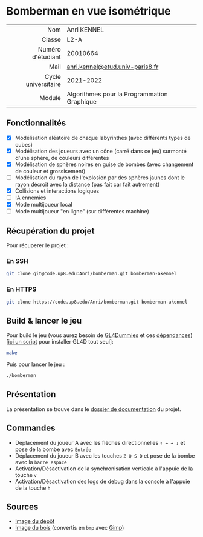 # Bomberman en vue isométrique

|                     |                                             |
|--------------------:|---------------------------------------------|
|                 Nom | Anri KENNEL                                 |
|              Classe | L2-A                                        |
|   Numéro d'étudiant | 20010664                                    |
|                Mail | anri.kennel@etud.univ-paris8.fr             |
| Cycle universitaire | 2021-2022                                   |
|              Module | Algorithmes pour la Programmation Graphique |

## Fonctionnalités
- [x] Modélisation aléatoire de chaque labyrinthes (avec différents types de cubes)
- [x] Modélisation des joueurs avec un cône (carré dans ce jeu) surmonté d'une sphère, de couleurs différentes
- [x] Modélisation de sphères noires en guise de bombes (avec changement de couleur et grossisement)
- [ ] Modélisation du rayon de l'explosion par des sphères jaunes dont le rayon décroit avec la distance (pas fait car fait autrement)
- [x] Collisions et interactions logiques
- [ ] IA ennemies
- [x] Mode multijoueur local
- [ ] Mode multijoueur "en ligne" (sur différentes machine)

## Récupération du projet
Pour récuperer le projet :
### En SSH
```bash
git clone git@code.up8.edu:Anri/bomberman.git bomberman-akennel
```

### En HTTPS
```bash
git clone https://code.up8.edu/Anri/bomberman.git bomberman-akennel
```

## Build & lancer le jeu
Pour build le jeu (vous aurez besoin de [GL4Dummies](https://github.com/noalien/GL4Dummies) et ces [dépendances](https://github.com/noalien/GL4Dummies#dependencies)) [[ici un script](https://git.kennel.ml/Anri/myLinuxConfiguration/raw/branch/main/installgl4D.sh) pour installer GL4D tout seul]:
```bash
make
```

Puis pour lancer le jeu :
```bash
./bomberman
```

## Présentation
La présentation se trouve dans le [dossier de documentation](documentation/presentation.tex) du projet.

## Commandes
- Déplacement du joueur A avec les flèches directionnelles `↑ ← → ↓` et pose de la bombe avec `Entrée`
- Déplacement du joueur B avec les touches `Z Q S D` et pose de la bombe avec la `barre espace`
- Activation/Désactivation de la synchronisation verticale à l'appuie de la touche `v`
- Activation/Désactivation des logs de debug dans la console à l'appuie de la touche `h`

## Sources
- [Image du dépôt](https://pixabay.com/vectors/bomb-cartoon-iconic-2025548/)
- [Image du bois](https://pixabay.com/vectors/crate-box-wood-pattern-wooden-147618/) (convertis en `bmp` avec [Gimp](https://www.gimp.org/))
